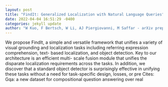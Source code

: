 ```yaml
--- 
layout: post 
title: "FindIt: Generalized Localization with Natural Language Queries" 
date: 2022-04-04 16:51:29 -0400 
categories: jekyll update 
author: "W Kuo, F Bertsch, W Li, AJ Piergiovanni, M Saffar - arXiv preprint arXiv , 2022" 
--- 
```

We propose FindIt, a simple and versatile framework that unifies a variety of visual grounding and localization tasks including referring expression comprehension, text- based localization, and object detection. Key to our architecture is an efficient multi- scale fusion module that unifies the disparate localization requirements across the tasks. In addition, we discover that a standard object detector is surprisingly effective in unifying these tasks without a need for task-specific design, losses, or pre Cites: Gqa: a new dataset for compositional question answering over real